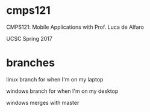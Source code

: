 # cmps121
CMPS121: Mobile Applications with Prof. Luca de Alfaro

UCSC Spring 2017

# branches

linux branch for when I'm on my laptop

windows branch for when I'm on my desktop

windows merges with master

